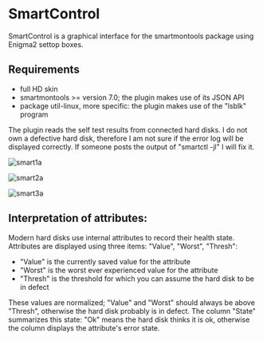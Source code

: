 # SmartControl

SmartControl is a graphical interface for the smartmontools package using Enigma2 settop boxes.

## Requirements

* full HD skin
* smartmontools >= version 7.0; the plugin makes use of its JSON API
* package util-linux, more specific: the plugin makes use of the "lsblk" program

The plugin reads the self test results from connected hard disks. I do not own a defective hard disk, 
therefore I am not sure if the error log will be displayed correctly. If someone posts the output of 
"smartctl -jl" I will fix it.

![smart1a](https://user-images.githubusercontent.com/15088943/80868368-6379cb80-8c9a-11ea-9f1f-a16fc9c226f3.jpg)

![smart2a](https://user-images.githubusercontent.com/15088943/80868371-6a084300-8c9a-11ea-9f95-50626754becf.jpg)

![smart3a](https://user-images.githubusercontent.com/15088943/80868378-6f658d80-8c9a-11ea-87d4-0b6a5e10ced7.jpg)

## Interpretation of attributes:

Modern hard disks use internal attributes to record their health state. Attributes are displayed using three items: "Value", "Worst", "Thresh":
* "Value" is the currently saved value for the attribute
* "Worst" is the worst ever experienced value for the attribute
* "Thresh" is the threshold for which you can assume the hard disk to be in defect

These values are normalized; "Value" and "Worst" should always be above "Thresh", otherwise the hard disk probably is in defect. 
The column "State" summarizes this state: "Ok" means the hard disk thinks it is ok, otherwise the column displays the attribute's error state.

